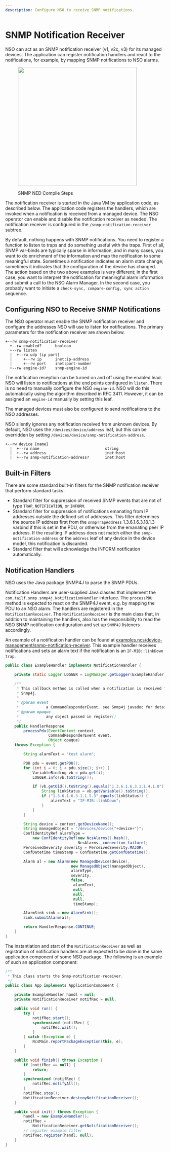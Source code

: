 ```yaml
---
description: Configure NSO to receive SNMP notifications.
---
```


# SNMP Notification Receiver

NSO can act as an SNMP notification receiver (v1, v2c, v3) for its managed devices. The application can register notification handlers and react to the notifications, for example, by mapping SNMP notifications to NSO alarms.

<figure><img src="../../images/snmp-notif.png" alt="" width="375"><figcaption><p>SNMP NED Compile Steps</p></figcaption></figure>

The notification receiver is started in the Java VM by application code, as described below. The application code registers the handlers, which are invoked when a notification is received from a managed device. The NSO operator can enable and disable the notification receiver as needed. The notification receiver is configured in the `/snmp-notification-receiver` subtree.

By default, nothing happens with SNMP notifications. You need to register a function to listen to traps and do something useful with the traps. First of all, SNMP var-binds are typically sparse in information, and in many cases, you want to do enrichment of the information and map the notification to some meaningful state. Sometimes a notification indicates an alarm state change; sometimes it indicates that the configuration of the device has changed. The action based on the two above examples is very different; in the first case, you want to interpret the notification for meaningful alarm information and submit a call to the NSO Alarm Manager. In the second case, you probably want to initiate a `check-sync, compare-config, sync action` sequence.

## Configuring NSO to Receive SNMP Notifications <a href="#d5e8771" id="d5e8771"></a>

The NSO operator must enable the SNMP notification receiver and configure the addresses NSO will use to listen for notifications. The primary parameters for the notification receiver are shown below.

```
+--rw snmp-notification-receiver
  +--rw enabled?      boolean
  +--rw listen
  |  +--rw udp [ip port]
  |     +--rw ip      inet:ip-address
  |     +--rw port    inet:port-number
  +--rw engine-id?    snmp-engine-id
```

The notification reception can be turned on and off using the enabled lead. NSO will listen to notifications at the end points configured in `listen`. There is no need to manually configure the NSO `engine-id`. NSO will do this automatically using the algorithm described in RFC 3411. However, it can be assigned an `engine-id` manually by setting this leaf.

The managed devices must also be configured to send notifications to the NSO addresses.

NSO silently ignores any notification received from unknown devices. By default, NSO uses the `/devices/device/address` leaf, but this can be overridden by setting `/devices/device/snmp-notification-address`.

```
+--rw device [name]
  |  +--rw name                             string
  |  +--rw address                          inet:host
  |  +--rw snmp-notification-address?       inet:host
```

## Built-in Filters <a href="#d5e8786" id="d5e8786"></a>

There are some standard built-in filters for the SNMP notification receiver that perform standard tasks:

* Standard filter for suppression of received SNMP events that are not of type `TRAP`, `NOTIFICATION`, or `INFORM`.
* Standard filter for suppression of notifications emanating from IP addresses outside the defined set of addresses. This filter determines the source IP address first from the `snmpTrapAddress` 1.3.6.1.6.3.18.1.3 varbind if this is set in the PDU, or otherwise from the emanating peer IP address. If the resulting IP address does not match either the `snmp-notification-address` or the `address` leaf of any device in the device model, this notification is discarded.
* Standard filter that will acknowledge the INFORM notification automatically.

## Notification Handlers <a href="#d5e8794" id="d5e8794"></a>

NSO uses the Java package SNMP4J to parse the SNMP PDUs.

Notification Handlers are user-supplied Java classes that implement the `com.tailf.snmp.snmp4j.NotificationHandler` interface. The `processPDU` method is expected to react on the SNMP4J event, e.g. by mapping the PDU to an NSO alarm. The handlers are registered in the `NotificationReceiver`. The `NotificationReceiver` is the main class that, in addition to maintaining the handlers, also has the responsibility to read the NSO SNMP notification configuration and set up `SNMP4J` listeners accordingly.

An example of a notification handler can be found at [examples.ncs/device-management/snmp-notification-receiver](https://github.com/NSO-developer/nso-examples/tree/6.4/device-management/snmp-notification-receiver). This example handler receives notifications and sets an alarm text if the notification is an `IF-MIB::linkDown trap`.

```java
public class ExampleHandler implements NotificationHandler {

    private static Logger LOGGER = LogManager.getLogger(ExampleHandler.class);

    /**
     * This callback method is called when a notification is received from
     * Snmp4j.
     *
     * @param event
     *            a CommandResponderEvent, see Snmp4j javadoc for details
     * @param opaque
     *            any object passed in register()
     */
    public HandlerResponse
        processPdu(EventContext context,
                   CommandResponderEvent event,
                   Object opaque)
    throws Exception {

        String alarmText = "test alarm";

        PDU pdu = event.getPDU();
        for (int i = 0; i < pdu.size(); i++) {
            VariableBinding vb = pdu.get(i);
            LOGGER.info(vb.toString());

            if (vb.getOid().toString().equals("1.3.6.1.6.3.1.1.4.1.0")) {
                String linkStatus = vb.getVariable().toString();
                if ("1.3.6.1.6.3.1.1.5.3".equals(linkStatus)) {
                    alarmText = "IF-MIB::linkDown";
                }
            }
        }

        String device = context.getDeviceName();
        String managedObject = "/devices/device{"+device+"}";
        ConfIdentityRef alarmType =
            new ConfIdentityRef(new NcsAlarms().hash(),
                                NcsAlarms._connection_failure);
        PerceivedSeverity severity = PerceivedSeverity.MAJOR;
        ConfDatetime timeStamp = ConfDatetime.getConfDatetime();

        Alarm al = new Alarm(new ManagedDevice(device),
                             new ManagedObject(managedObject),
                             alarmType,
                             severity,
                             false,
                              alarmText,
                              null,
                              null,
                              null,
                              timeStamp);

        AlarmSink sink = new AlarmSink();
        sink.submitAlarm(al);

        return HandlerResponse.CONTINUE;
    }
}
```

The instantiation and start of the `NotificationReceiver` as well as registration of notification handlers are all expected to be done in the same application component of some NSO package. The following is an example of such an application component:

```java
/**
 * This class starts the Snmp-notification-receiver.
 */
public class App implements ApplicationComponent {

    private ExampleHandler handl = null;
    private NotificationReceiver notifRec = null;

    public void run() {
        try {
            notifRec.start();
            synchronized (notifRec) {
                notifRec.wait();
            }
        } catch (Exception e) {
            NcsMain.reportPackageException(this, e);
        }
    }

    public void finish() throws Exception {
        if (notifRec == null) {
            return;
        }
        synchronized (notifRec) {
            notifRec.notifyAll();
        }
        notifRec.stop();
        NotificationReceiver.destroyNotificationReceiver();
    }

    public void init() throws Exception {
        handl = new ExampleHandler();
        notifRec =
            NotificationReceiver.getNotificationReceiver();
        // register example filter
        notifRec.register(handl, null);
    }
}
```
